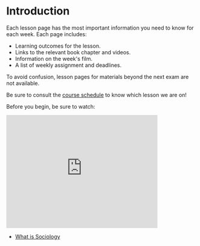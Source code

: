 # Introduction

Each lesson page has the most important information you need to know for each week. Each page includes:
* Learning outcomes for the lesson.
* Links to the relevant book chapter and videos.
* Information on the week's film.
* A list of weekly assignment and deadlines.

To avoid confusion, lesson pages for materials beyond the next exam are not available.

Be sure to consult the [course schedule](https://soci101.org/syllabus/schedule.html) to know which lesson we are on!

Before you begin, be sure to watch:



<iframe
    width="400"
    height="300"
    src="https://www.youtube.com/watch?v=YnCJU6PaCio"
    frameborder="0"></iframe>


* [What is Sociology](https://www.youtube.com/watch?v=YnCJU6PaCio)
